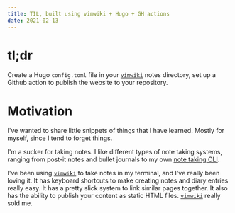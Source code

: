 ```yaml
---
title: TIL, built using vimwiki + Hugo + GH actions
date: 2021-02-13
---
```


# tl;dr

Create a Hugo `config.toml` file in your
[`vimwiki`](https://github.com/vimwiki/vimwiki) notes directory, set up a
Github action to publish the website to your repository.

# Motivation

I've wanted to share little snippets of things that I have learned. Mostly for
myself, since I tend to forget things.

I'm a sucker for taking notes. I like different types of note taking systems,
ranging from post-it notes and bullet journals to my own [note taking CLI](https://github.com/hectron/nn).

I've been using [`vimwiki`](https://github.com/vimwiki/vimwiki) to take notes in
my terminal, and I've really been loving it. It has keyboard shortcuts to make
creating notes and diary entries really easy. It has a pretty slick system to
link similar pages together. It also has the ability to publish your content as
static HTML files. [`vimwiki`](https://github.com/vimwiki/vimwiki) really
sold me.


